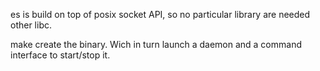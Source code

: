 es is build on top of posix socket API, so no particular library are needed other libc.

make create the binary. Wich in turn launch a daemon and a command interface to start/stop it.

